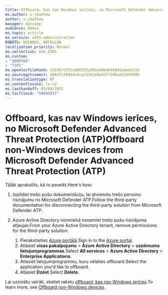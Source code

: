 ```yaml
---
title: Offboard, kas nav Windows ierīces, no Microsoft Defender Advanced Threat Protection (ATP)
ms.author: v-jmathew
author: v-jmathew
manager: dansimp
audience: Admin
ms.topic: article
ms.service: o365-administration
ROBOTS: NOINDEX, NOFOLLOW
localization_priority: Normal
ms.collection: Adm_O365
ms.custom:
- "9000760"
- "7391"
ms.openlocfilehash: 435957c555cd80155a985a49bd94b041a4ada31d
ms.sourcegitcommit: 4883f1f89d4c6ca23161e9a43ff206ad21d4f09b
ms.translationtype: MT
ms.contentlocale: lv-LV
ms.lasthandoff: 03/08/2021
ms.locfileid: "50693817"
---
```

# <a name="offboard-non-windows-devices-from-microsoft-defender-advanced-threat-protection-atp"></a><span data-ttu-id="dfc25-102">Offboard, kas nav Windows ierīces, no Microsoft Defender Advanced Threat Protection (ATP)</span><span class="sxs-lookup"><span data-stu-id="dfc25-102">Offboard non-Windows devices from Microsoft Defender Advanced Threat Protection (ATP)</span></span>

<span data-ttu-id="dfc25-103">Tālāk aprakstīts, kā to paveikt.</span><span class="sxs-lookup"><span data-stu-id="dfc25-103">Here's how:</span></span>

1. <span data-ttu-id="dfc25-104">Izpildiet trešo pušu dokumentāciju, lai atvienotu trešo personu risinājumu no Microsoft Defender ATP.</span><span class="sxs-lookup"><span data-stu-id="dfc25-104">Follow the third-party documentation for disconnecting the third-party solution from Microsoft Defender ATP.</span></span>
2. <span data-ttu-id="dfc25-105">Azure Active Directory nomniekā noņemiet trešo pušu risinājuma atļaujas:</span><span class="sxs-lookup"><span data-stu-id="dfc25-105">From your Azure Active Directory tenant, remove permissions for the third-party solution:</span></span>

    1. <span data-ttu-id="dfc25-106">Pierakstieties [Azure portālā](https://go.microsoft.com/fwlink/?linkid=2125612).</span><span class="sxs-lookup"><span data-stu-id="dfc25-106">Sign in to the [Azure portal](https://go.microsoft.com/fwlink/?linkid=2125612).</span></span>
    1. <span data-ttu-id="dfc25-107">Atlasiet **visas pakalpojumu**  >  **Azure Active Directory**  >  **uzņēmuma lietojumprogrammas**.</span><span class="sxs-lookup"><span data-stu-id="dfc25-107">Select **All services** > **Azure Active Directory** > **Enterprise Applications**.</span></span>
    1. <span data-ttu-id="dfc25-108">Atlasiet lietojumprogrammu, kuru vēlaties offboard.</span><span class="sxs-lookup"><span data-stu-id="dfc25-108">Select the application you'd like to offboard.</span></span>
    1. <span data-ttu-id="dfc25-109">Atlasiet **Dzēst**.</span><span class="sxs-lookup"><span data-stu-id="dfc25-109">Select **Delete**.</span></span>

<span data-ttu-id="dfc25-110">Lai uzzinātu vairāk, skatiet rakstu [offboard, kas nav Windows ierīces](https://go.microsoft.com/fwlink/?linkid=2143630).</span><span class="sxs-lookup"><span data-stu-id="dfc25-110">To learn more, see [Offboard non-Windows devices](https://go.microsoft.com/fwlink/?linkid=2143630).</span></span>

